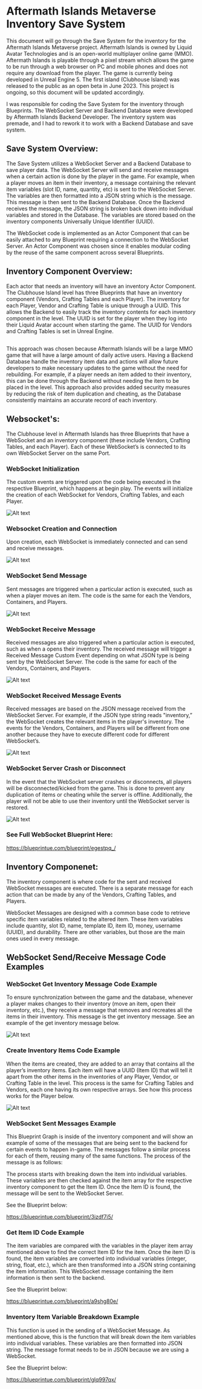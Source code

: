 # Aftermath Islands Metaverse Inventory Save System

This document will go through the Save System for the inventory for the Aftermath Islands Metaverse project. Aftermath Islands is owned by Liquid Avatar Technologies and is an open-world multiplayer online game (MMO). Aftermath Islands is playable through a pixel stream which allows the game to be run through a web browser on PC and mobile phones and does not require any download from the player. The game is currently being developed in Unreal Engine 5. The first island (Clubhouse Island) was released to the public as an open beta in June 2023. This project is ongoing, so this document will be updated accordingly.

I was responsible for coding the Save System for the inventory through Blueprints. The WebSocket Server and Backend Database were developed by Aftermath Islands Backend Developer. The inventory system was premade, and I had to rework it to work with a Backend Database and save system. 

## Save System Overview:

The Save System utilizes a WebSocket Server and a Backend Database to save player data. The WebSocket Server will send and receive messages when a certain action is done by the player in the game. For example, when a player moves an item in their inventory, a message containing the relevant item variables (slot ID, name, quantity, etc) is sent to the WebSocket Server. The variables are then formatted into a JSON string which is the message. This message is then sent to the Backend Database. Once the Backend receives the message, the JSON string is broken back down into individual variables and stored in the Database. The variables are stored based on the inventory components Universally Unique Identifier (UUID). 

The WebSocket code is implemented as an Actor Component that can be easily attached to any Blueprint requiring a connection to the WebSocket Server. An Actor Component was chosen since it enables modular coding by the reuse of the same component across several Blueprints. 

## Inventory Component Overview:

Each actor that needs an inventory will have an inventory Actor Component. The Clubhouse Island level has three Blueprints that have an inventory component (Vendors, Crafting Tables and each Player). The inventory for each Player, Vendor and Crafting Table is unique through a UUID. This allows the Backend to easily track the inventory contents for each inventory component in the level. The UUID is set for the player when they log into their Liquid Avatar account when starting the game. The UUID for Vendors and Crafting Tables is set in Unreal Engine. 
##

This approach was chosen because Aftermath Islands will be a large MMO game that will have a large amount of daily active users. Having a Backend Database handle the inventory item data and actions will allow future developers to make necessary updates to the game without the need for rebuilding. For example, if a player needs an item added to their inventory, this can be done through the Backend without needing the item to be placed in the level. This approach also provides added security measures by reducing the risk of item duplication and cheating, as the Database consistently maintains an accurate record of each inventory.

## Websocket's:

The Clubhouse level in Aftermath Islands has three Blueprints that have a WebSocket and an inventory component (these include Vendors, Crafting Tables, and each Player). Each of these WebSocket’s is connected to its own WebSocket Server on the same Port. 

### WebSocket Initialization

The custom events are triggered upon the code being executed in the respective Blueprint, which happens at begin play. The events will initialize the creation of each WebSocket for Vendors, Crafting Tables, and each Player.

![Alt text](<New folder/WebSocket_Initialization.png>)

### Websocket Creation and Connection

Upon creation, each WebSocket is immediately connected and can send and receive messages. 

![Alt text](Websocket_Creation_and_Connection.png)

### WebSocket Send Message 

Sent messages are triggered when a particular action is executed, such as when a player moves an item. The code is the same for each the Vendors, Containers, and Players.

![Alt text](Websocket_Send_Message.png)

### WebSocket Receive Message

Received messages are also triggered when a particular action is executed, such as when a opens their inventory. The received message will trigger a Received Message Custom Event depending on what JSON type is being sent by the WebSocket Server. The code is the same for each of the Vendors, Containers, and Players.

![Alt text](Websocket_Receive_Message.png)

### WebSocket Received Message Events

Received messages are based on the JSON message received from the WebSocket Server. For example, if the JSON type string reads "inventory,” the WebSocket creates the relevant items in the player's inventory. The events for the Vendors, Containers, and Players will be different from one another because they have to execute different code for different WebSocket’s.

![Alt text](Websocket_Received_Message_Events.png)

### WebSocket Server Crash or Disconnect

In the event that the WebSocket server crashes or disconnects, all players will be disconnected/kicked from the game. This is done to prevent any duplication of items or cheating while the server is offline. Additionally, the player will not be able to use their inventory until the WebSocket server is restored. 

![Alt text](WebSocket_Server_Crash_or_Disconnect.png)

### See Full WebSocket Blueprint Here: 

https://blueprintue.com/blueprint/egestpq_/ 

## Inventory Componenet:

The inventory component is where code for the sent and received WebSocket messages are executed.  There is a separate message for each action that can be made by any of the Vendors, Crafting Tables, and Players. 

WebSocket Messages are designed with a common base code to retrieve specific item variables related to the altered item. These item variables include quantity, slot ID, name, template ID, item ID, money, username (UUID), and durability. There are other variables, but those are the main ones used in every message. 

## WebSocket Send/Receive Message Code Examples

### WebSocket Get Inventory Message Code Example

To ensure synchronization between the game and the database, whenever a player makes changes to their inventory (move an item, open their inventory, etc.), they receive a message that removes and recreates all the items in their inventory. This message is the get inventory message. See an example of the get inventory message below.

![Alt text](Get_Inventory_Message.png)

### Create Inventory Items Code Example

 When the items are created, they are added to an array that contains all the player’s inventory items. Each item will have a UUID (Item ID) that will tell it apart from the other items in the inventories of any Player, Vendor, or Crafting Table in the level. This process is the same for Crafting Tables and Vendors, each one having its own respective arrays. See how this process works for the Player below.

 ![Alt text](Create_Inventory_Items.png)

### WebSocket Sent Messages Example 

This Blueprint Graph is inside of the inventory component and will show an example of some of the messages that are being sent to the backend for certain events to happen in-game. The messages follow a similar process for each of them, reusing many of the same functions. The process of the message is as follows: 

The process starts with breaking down the item into individual variables. These variables are then checked against the item array for the respective inventory component to get the Item ID. Once the Item ID is found, the message will be sent to the WebSocket Server.

See the Blueprint below:

https://blueprintue.com/blueprint/3izdf7i5/ 

 ### Get Item ID Code Example

The item variables are compared with the variables in the player item array mentioned above to find the correct Item ID for the item. Once the item ID is found, the item variables are converted into individual variables (integer, string, float, etc.), which are then transformed into a JSON string containing the item information. This WebSocket message containing the item information is then sent to the backend.

See the Blueprint below:

https://blueprintue.com/blueprint/a9shg80e/ 

### Inventory Item Variable Breakdown Example

This function is used in the sending of a WebSocket Message. As mentioned above, this is the function that will break down the item variables into individual variables. These variables are then formatted into JSON string. The message format needs to be in JSON because we are using a WebSocket. 

See the Blueprint below:

https://blueprintue.com/blueprint/glq997qx/